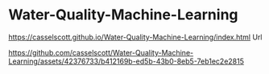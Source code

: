 # Water-Quality-Machine-Learning

https://casselscott.github.io/Water-Quality-Machine-Learning/index.html Url





https://github.com/casselscott/Water-Quality-Machine-Learning/assets/42376733/b412169b-ed5b-43b0-8eb5-7eb1ec2e2815

